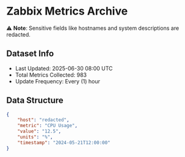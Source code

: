 # Zabbix Metrics Archive

⚠️ **Note**: Sensitive fields like hostnames and system descriptions are redacted.

## Dataset Info
- Last Updated: 2025-06-30 08:00 UTC
- Total Metrics Collected: 983
- Update Frequency: Every (1) hour

## Data Structure
```json
{
    "host": "redacted",
    "metric": "CPU Usage",
    "value": "12.5",
    "units": "%",
    "timestamp": "2024-05-21T12:00:00"
}
```
